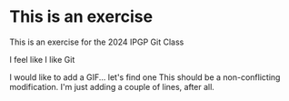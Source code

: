 # This is an exercise
This is an exercise for the 2024 IPGP Git Class

I feel like I like Git

I would like to add a GIF... let's find one
This should be a non-conflicting modification.
I'm just adding a couple of lines, after all.
